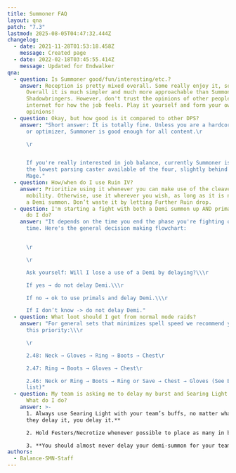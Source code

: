 ```yaml
---
title: Summoner FAQ
layout: qna
patch: "7.3"
lastmod: 2025-08-05T04:47:32.444Z
changelog:
  - date: 2021-11-28T01:53:18.458Z
    message: Created page
  - date: 2022-02-18T03:45:55.414Z
    message: Updated for Endwalker
qna:
  - question: Is Summoner good/fun/interesting/etc.?
    answer: Reception is pretty mixed overall. Some really enjoy it, some do not.
      Overall it is much simpler and much more approachable than Summoner was in
      Shadowbringers. However, don't trust the opinions of other people on the
      internet for how the job feels. Play it yourself and form your own
      opinions!
  - question: Okay, but how good is it compared to other DPS?
    answer: "Short answer: It is totally fine. Unless you are a hardcore speedrunner
      or optimizer, Summoner is good enough for all content.\r

      \r


      If you're really interested in job balance, currently Summoner is
      the lowest parsing caster available of the four, slightly behind Red
      Mage."
  - question: How/when do I use Ruin IV?
    answer: Prioritize using it whenever you can make use of the cleave or need the
      mobility. Otherwise, use it wherever you wish, as long as it is not inside
      a Demi summon. Don’t waste it by letting Further Ruin drop.
  - question: I'm starting a fight with both a Demi summon up AND primal gems. What
      do I do?
    answer: "It depends on the time you end the phase you're fighting or your kill
      time. Here's the general decision making flowchart:


      \r

      \r

      Ask yourself: Will I lose a use of a Demi by delaying?\\\r

      If yes → do not delay Demi.\\\r

      If no → ok to use primals and delay Demi.\\\r

      If I don’t know -> do not delay Demi."
  - question: What loot should I get from normal mode raids?
    answer: "For general sets that minimizes spell speed we recommend you follow
      this priority:\\\r

      \r

      2.48: Neck → Gloves → Ring → Boots → Chest\r

      2.47: Ring → Boots → Gloves → Chest\r

      2.46: Neck or Ring → Boots → Ring or Save → Chest → Gloves (See BiS
      list)"
  - question: My team is asking me to delay my burst and Searing Light for buffs.
      What do I do?
    answer: >-
      1. Always use Searing Light with your team’s buffs, no matter what. **If
      they delay it, you delay it.**

      2. Hold Festers/Necrotize whenever possible to place as many in buffs. If you can afford to delay Energy Drain without losing a use to place four Festers/Necrotizes in buffs, you should.

      3. **You should almost never delay your demi-summon for your team’s buffs.** It will require you to use extra Ruin IIIs, and each extra Ruin III is a significant potency loss. The cost of aligning your burst in buffs is higher than the potency you would gain by aligning with buffs. There is sometimes, very rarely, an argument to use one or two extra Ruin IIIs, at most. Any more than that quickly becomes mathematically impossible to gain enough potency from buffs to offset what you would lose.
authors:
  - Balance-SMN-Staff
---
```

